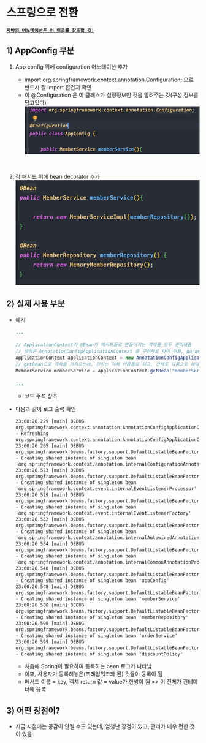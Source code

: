 <link href="../md_config/style.css" rel="stylesheet">

# 스프링으로 전환

[ **`자바의 어노테이션은 이 링크를 참조할 것!`** ](https://honeyinfo7.tistory.com/56)

## 1) AppConfig 부분

1. App config 위에 configuration 어노테이션 추가

   - import org.springframework.context.annotation.Configuration; 으로 반드시 잘 import 된건지 확인
   - 이 @Configuration 은 이 클래스가 설정정보인 것을 알려주는 것(구성 정보를 담고있다)  
     <img src='images/2021-08-09-22-50-58.png' />

<br>

2. 각 매서드 위에 bean decorator 추가  
   <img src='images/2021-08-09-22-54-03.png' />

## 2) 실제 사용 부분

- 예시

  ```JAVA
  ...

  // ApplicationContext가 @Bean의 메서드들로 만들어지는 객체를 모두 관리해줌
  // 생성은 AnnotationConfigApplicationContext 를 구현체로 하여 만듦, parameter는 AppConfig클래스
  ApplicationContext applicationContext = new AnnotationConfigApplicationContext(AppConfig.class);
  // getBean으로 객체를 가져오는데, 관리는 객체 이름들로 되고, 선택도 이름으로 해야 함, 타입도 지정
  MemberService memberService = applicationContext.getBean("memberService", MemberService.class); // bean에서 가져올 때는 bean으로

  ...
  ```

  - 코드 주석 참조

- 다음과 같이 로그 출력 확인
  ```TEXT
  23:00:26.229 [main] DEBUG org.springframework.context.annotation.AnnotationConfigApplicationContext - Refreshing org.springframework.context.annotation.AnnotationConfigApplicationContext@77ec78b9
  23:00:26.265 [main] DEBUG org.springframework.beans.factory.support.DefaultListableBeanFactory - Creating shared instance of singleton bean 'org.springframework.context.annotation.internalConfigurationAnnotationProcessor'
  23:00:26.523 [main] DEBUG org.springframework.beans.factory.support.DefaultListableBeanFactory - Creating shared instance of singleton bean 'org.springframework.context.event.internalEventListenerProcessor'
  23:00:26.529 [main] DEBUG org.springframework.beans.factory.support.DefaultListableBeanFactory - Creating shared instance of singleton bean 'org.springframework.context.event.internalEventListenerFactory'
  23:00:26.532 [main] DEBUG org.springframework.beans.factory.support.DefaultListableBeanFactory - Creating shared instance of singleton bean 'org.springframework.context.annotation.internalAutowiredAnnotationProcessor'
  23:00:26.534 [main] DEBUG org.springframework.beans.factory.support.DefaultListableBeanFactory - Creating shared instance of singleton bean 'org.springframework.context.annotation.internalCommonAnnotationProcessor'
  23:00:26.540 [main] DEBUG org.springframework.beans.factory.support.DefaultListableBeanFactory - Creating shared instance of singleton bean 'appConfig'
  23:00:26.548 [main] DEBUG org.springframework.beans.factory.support.DefaultListableBeanFactory - Creating shared instance of singleton bean 'memberService'
  23:00:26.588 [main] DEBUG org.springframework.beans.factory.support.DefaultListableBeanFactory - Creating shared instance of singleton bean 'memberRepository'
  23:00:26.590 [main] DEBUG org.springframework.beans.factory.support.DefaultListableBeanFactory - Creating shared instance of singleton bean 'orderService'
  23:00:26.599 [main] DEBUG org.springframework.beans.factory.support.DefaultListableBeanFactory - Creating shared instance of singleton bean 'discountPolicy'
  ```
  - 처음에 Spring이 필요하여 등록하는 bean 로그가 나타남
  - 이후, 사용자가 등록해놓은(프레임워크화 된) 것들이 등록이 됨
  - 메서드 이름 = key, 객체 return 값 = value가 한쌍이 됨 => 이 전체가 컨테이너에 등록

## 3) 어떤 장점이?

- 지금 시점에는 공감이 안될 수도 있는데, 엄청난 장점이 있고, 관리가 매우 편한 것이 있음

